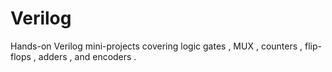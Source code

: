 # Verilog
Hands-on Verilog mini-projects covering logic gates , MUX , counters , flip-flops , adders , and encoders .
